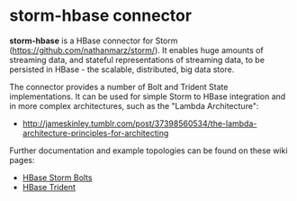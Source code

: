 # storm-hbase connector

<b>storm-hbase</b> is a HBase connector for Storm (https://github.com/nathanmarz/storm/). It enables huge amounts of streaming data, and stateful representations of streaming data, to be persisted in HBase - the scalable, distributed, big data store.

The connector provides a number of Bolt and Trident State implementations. It can be used for simple Storm to HBase integration and in more complex architectures, such as the "Lambda Architecture":

* http://jameskinley.tumblr.com/post/37398560534/the-lambda-architecture-principles-for-architecting

Further documentation and example topologies can be found on these wiki pages:

* [HBase Storm Bolts](https://github.com/jrkinley/storm-hbase/wiki/HBase-Storm-Bolts)
* [HBase Trident](https://github.com/jrkinley/storm-hbase/wiki/HBase-Trident)